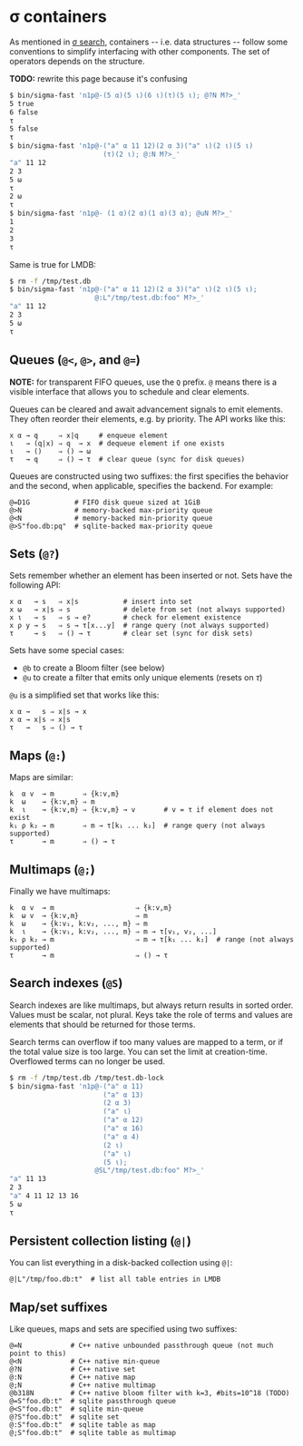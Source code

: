 # σ containers
As mentioned in [σ search](sigma-search.md), containers -- i.e. data structures -- follow some conventions to simplify interfacing with other components. The set of operators depends on the structure.

**TODO:** rewrite this page because it's confusing


```bash
$ bin/sigma-fast 'n1p@-(5 α)(5 ι)(6 ι)(τ)(5 ι); @?N M?>_'
5 true
6 false
τ
5 false
τ
$ bin/sigma-fast 'n1p@-("a" α 11 12)(2 α 3)("a" ι)(2 ι)(5 ι)
                       (τ)(2 ι); @:N M?>_'
"a" 11 12
2 3
5 ω
τ
2 ω
τ
$ bin/sigma-fast 'n1p@- (1 α)(2 α)(1 α)(3 α); @uN M?>_'
1
2
3
τ
```

Same is true for LMDB:

```bash
$ rm -f /tmp/test.db
$ bin/sigma-fast 'n1p@-("a" α 11 12)(2 α 3)("a" ι)(2 ι)(5 ι);
                     @:L"/tmp/test.db:foo" M?>_'
"a" 11 12
2 3
5 ω
τ
```


## Queues (`@<`, `@>`, and `@=`)
**NOTE:** for transparent FIFO queues, use the `Q` prefix. `@` means there is a visible interface that allows you to schedule and clear elements.

Queues can be cleared and await advancement signals to emit elements. They often reorder their elements, e.g. by priority. The API works like this:

```
x α → q     ⇒ x|q     # enqueue element
ι   → (q|x) ⇒ q  → x  # dequeue element if one exists
ι   → ()    ⇒ () → ω
τ   → q     ⇒ () → τ  # clear queue (sync for disk queues)
```

Queues are constructed using two suffixes: the first specifies the behavior and the second, when applicable, specifies the backend. For example:

```
@=D1G           # FIFO disk queue sized at 1GiB
@>N             # memory-backed max-priority queue
@<N             # memory-backed min-priority queue
@>S"foo.db:pq"  # sqlite-backed max-priority queue
```


## Sets (`@?`)
Sets remember whether an element has been inserted or not. Sets have the following API:

```
x α   → s   ⇒ x|s           # insert into set
x ω   → x|s ⇒ s             # delete from set (not always supported)
x ι   → s   ⇒ s → e?        # check for element existence
x ρ y → s   ⇒ s → τ[x...y]  # range query (not always supported)
τ     → s   ⇒ () → τ        # clear set (sync for disk sets)
```

Sets have some special cases:

+ `@b` to create a Bloom filter (see below)
+ `@u` to create a filter that emits only unique elements (resets on _τ_)

`@u` is a simplified set that works like this:

```
x α →   s ⇒ x|s → x
x α → x|s ⇒ x|s
τ   →   s ⇒ () → τ
```


## Maps (`@:`)
Maps are similar:

```
k  α v  → m       ⇒ {k:v,m}
k  ω    → {k:v,m} ⇒ m
k  ι    → {k:v,m} ⇒ {k:v,m} → v       # v = τ if element does not exist
k₁ ρ k₂ → m       ⇒ m → τ[k₁ ... k₂]  # range query (not always supported)
τ       → m       ⇒ () → τ
```


## Multimaps (`@;`)
Finally we have multimaps:

```
k  α v  → m                    ⇒ {k:v,m}
k  ω v  → {k:v,m}              ⇒ m
k  ω    → {k:v₁, k:v₂, ..., m} ⇒ m
k  ι    → {k:v₁, k:v₂, ..., m} ⇒ m → τ[v₁, v₂, ...]
k₁ ρ k₂ → m                    ⇒ m → τ[k₁ ... k₂]  # range (not always supported)
τ       → m                    ⇒ () → τ
```


## Search indexes (`@S`)
Search indexes are like multimaps, but always return results in sorted order. Values must be scalar, not plural. Keys take the role of terms and values are elements that should be returned for those terms.

Search terms can overflow if too many values are mapped to a term, or if the total value size is too large. You can set the limit at creation-time. Overflowed terms can no longer be used.

```bash
$ rm -f /tmp/test.db /tmp/test.db-lock
$ bin/sigma-fast 'n1p@-("a" α 11)
                       ("a" α 13)
                       (2 α 3)
                       ("a" ι)
                       ("a" α 12)
                       ("a" α 16)
                       ("a" α 4)
                       (2 ι)
                       ("a" ι)
                       (5 ι);
                     @SL"/tmp/test.db:foo" M?>_'
"a" 11 13
2 3
"a" 4 11 12 13 16
5 ω
τ
```


## Persistent collection listing (`@|`)
You can list everything in a disk-backed collection using `@|`:

```
@|L"/tmp/foo.db:t"  # list all table entries in LMDB
```


## Map/set suffixes
Like queues, maps and sets are specified using two suffixes:

```
@=N            # C++ native unbounded passthrough queue (not much point to this)
@<N            # C++ native min-queue
@?N            # C++ native set
@:N            # C++ native map
@;N            # C++ native multimap
@b318N         # C++ native bloom filter with k=3, #bits=10^18 (TODO)
@=S"foo.db:t"  # sqlite passthrough queue
@<S"foo.db:t"  # sqlite min-queue
@?S"foo.db:t"  # sqlite set
@:S"foo.db:t"  # sqlite table as map
@;S"foo.db:t"  # sqlite table as multimap
```
